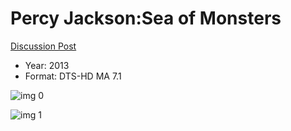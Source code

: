 # Percy Jackson:Sea of Monsters

[Discussion Post](https://www.avsforum.com/threads/bass-eq-for-filtered-movies.2995212/post-58316866)

* Year: 2013
* Format: DTS-HD MA 7.1

![img 0](https://i.imgur.com/qVyEJvC.jpg)

![img 1](https://i.imgur.com/ys1ZyXt.jpg)

